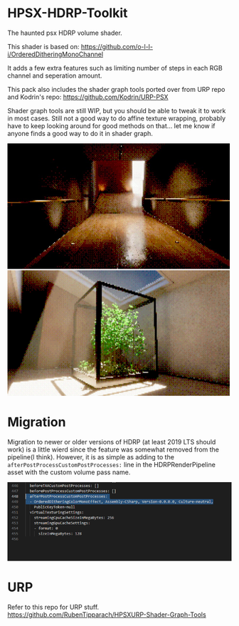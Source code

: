 # HPSX-HDRP-Toolkit
The haunted psx HDRP volume shader.

This shader is based on: https://github.com/o-l-l-i/OrderedDitheringMonoChannel

It adds a few extra features such as limiting number of steps in each RGB channel and seperation amount.

This pack also includes the shader graph tools ported over from URP repo and Kodrin's repo:
https://github.com/Kodrin/URP-PSX


Shader graph tools are still WIP, but you should be able to tweak it to work in most cases. Still not a good way to do affine texture wrapping, probably have to keep looking around for good methods on that... let me know if anyone finds a good way to do it in shader graph.

<img src="https://raw.githubusercontent.com/RubenTipparach/HPSX-HDRP-Toolkit/main/images/hallway.jpg" alt="Your image title" width="500"/>

<img src="https://raw.githubusercontent.com/RubenTipparach/HPSX-HDRP-Toolkit/main/images/plant.jpg" alt="Your image title" width="500"/>



# Migration
Migration to newer or older versions of HDRP (at least 2019 LTS should work) is a little wierd since the feature was somewhat removed from the pipeline(I think). However, it is as simple as adding to the `afterPostProcessCustomPostProcesses:` line in the HDRPRenderPipeline asset with the custom volume pass name.

![migration](images/migration.png)


# URP
Refer to this repo for URP stuff.
https://github.com/RubenTipparach/HPSXURP-Shader-Graph-Tools
